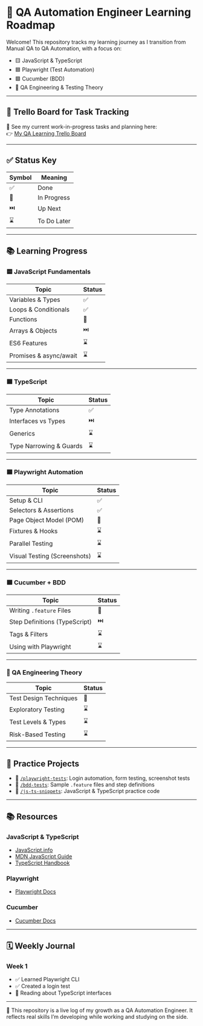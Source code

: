 # 🎯 QA Automation Engineer Learning Roadmap

Welcome! This repository tracks my learning journey as I transition from Manual QA to QA Automation, with a focus on:
- 🟨 JavaScript & TypeScript
- 🟦 Playwright (Test Automation)
- 🟪 Cucumber (BDD)
- 📘 QA Engineering & Testing Theory

---

## 🔗 Trello Board for Task Tracking

📌 See my current work-in-progress tasks and planning here:  
👉 [My QA Learning Trello Board](https://trello.com/your-board-link)

---

## ✅ Status Key

| Symbol | Meaning         |
|--------|------------------|
| ✅     | Done             |
| 🔄     | In Progress      |
| ⏭️     | Up Next          |
| ⌛     | To Do Later      |

---

## 📚 Learning Progress

### 🟨 JavaScript Fundamentals
| Topic                     | Status |
|--------------------------|--------|
| Variables & Types        | ✅     |
| Loops & Conditionals     | ✅     |
| Functions                | 🔄     |
| Arrays & Objects         | ⏭️     |
| ES6 Features             | ⌛     |
| Promises & async/await   | ⌛     |

---

### 🟦 TypeScript
| Topic                           | Status |
|--------------------------------|--------|
| Type Annotations               | ✅     |
| Interfaces vs Types            | ⏭️     |
| Generics                       | ⌛     |
| Type Narrowing & Guards        | ⌛     |

---

### 🟦 Playwright Automation
| Topic                          | Status |
|--------------------------------|--------|
| Setup & CLI                    | ✅     |
| Selectors & Assertions         | ✅     |
| Page Object Model (POM)        | 🔄     |
| Fixtures & Hooks               | ⌛     |
| Parallel Testing               | ⌛     |
| Visual Testing (Screenshots)   | ⌛     |

---

### 🟪 Cucumber + BDD
| Topic                             | Status |
|----------------------------------|--------|
| Writing `.feature` Files         | 🔄     |
| Step Definitions (TypeScript)    | ⏭️     |
| Tags & Filters                   | ⌛     |
| Using with Playwright            | ⌛     |

---

### 🧠 QA Engineering Theory
| Topic                     | Status |
|--------------------------|--------|
| Test Design Techniques   | 🔄     |
| Exploratory Testing      | ⌛     |
| Test Levels & Types      | ⌛     |
| Risk-Based Testing       | ⌛     |

---

## 📁 Practice Projects

- 🔗 [`/playwright-tests`](./playwright-tests): Login automation, form testing, screenshot tests
- 🔗 [`/bdd-tests`](./bdd-tests): Sample `.feature` files and step definitions
- 🔗 [`/js-ts-snippets`](./js-ts-snippets): JavaScript & TypeScript practice code

---

## 📚 Resources

### JavaScript & TypeScript
- [JavaScript.info](https://javascript.info)
- [MDN JavaScript Guide](https://developer.mozilla.org/en-US/docs/Web/JavaScript/Guide)
- [TypeScript Handbook](https://www.typescriptlang.org/docs/handbook/intro.html)

### Playwright
- [Playwright Docs](https://playwright.dev/docs/intro)

### Cucumber
- [Cucumber Docs](https://cucumber.io/docs/guides/10-minute-tutorial/)

---

## 🗓️ Weekly Journal

### Week 1
- ✅ Learned Playwright CLI
- ✅ Created a login test
- 🔄 Reading about TypeScript interfaces

---

📌 This repository is a live log of my growth as a QA Automation Engineer. It reflects real skills I’m developing while working and studying on the side.

